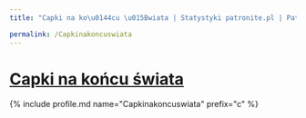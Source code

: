 ```yaml
---
title: "Capki na ko\u0144cu \u015Bwiata | Statystyki patronite.pl | Patromierz"

permalink: /Capkinakoncuswiata
---
```


# [Capki na końcu świata](https://patronite.pl/Capkinakoncuswiata)

{% include profile.md name="Capkinakoncuswiata" prefix="c" %}
